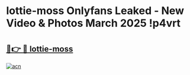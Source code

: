 # lottie-moss Onlyfans Leaked - New Video & Photos March 2025 !p4vrt

# <h2><a href="https://0cobnl.iuczelnia.edu.pl?title=lottie-moss&ref=p4vrt">🔗👉 🔴 lottie-moss</a></h2>

[![acn](https://github.com/user-attachments/assets/0f9c940e-d8b0-45ae-aac7-cd30a18b3e1c)](https://0cobnl.iuczelnia.edu.pl?title=lottie-moss&ref=p4vrt)

